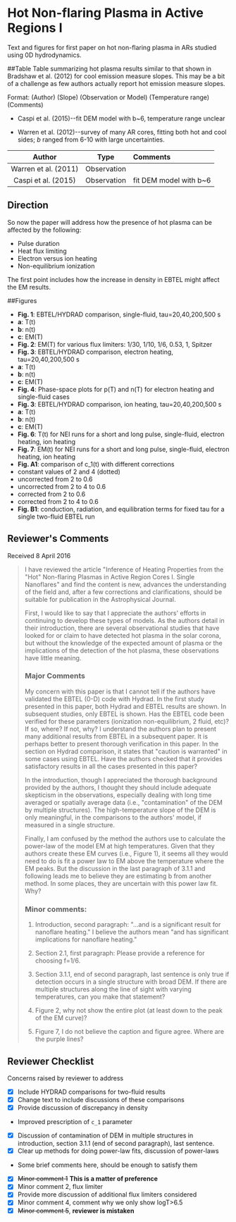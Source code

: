 # Hot Non-flaring Plasma in Active Regions I

Text and figures for first paper on hot non-flaring plasma in ARs studied using 0D 
hydrodynamics.

##Table
Table summarizing hot plasma results similar to that shown in Bradshaw et al. (2012) for cool emission measure slopes. This may be a bit of a challenge as few authors actually report hot emission measure slopes. 

Format: (Author) (Slope) (Observation or Model) (Temperature range) (Comments)

+ Caspi et al. (2015)--fit DEM model with b~6, temperature range unclear

+ Warren et al. (2012)--survey of many AR cores, fitting both hot and cool sides; _b_ ranged from 6-10 with large uncertainties. 

| Author | Type | Comments |
|:------:|:----:|:---------|
| Warren et al. (2011) | Observation |   |
| Caspi et al. (2015) | Observation | fit DEM model with b~6 |

## Direction

So now the paper will address how the presence of hot plasma can be affected by the following:

+ Pulse duration
+ Heat flux limiting
+ Electron versus ion heating
+ Non-equilibrium ionization

The first point includes how the increase in density in EBTEL might affect the EM results.

##Figures

+ __Fig. 1__: EBTEL/HYDRAD comparison, single-fluid, tau=20,40,200,500 s
 + __a__: T(t)
 + __b__: n(t)
 + __c__: EM(T)
+ __Fig. 2__: EM(T) for various flux limiters: 1/30, 1/10, 1/6, 0.53, 1, Spitzer
+ __Fig. 3__: EBTEL/HYDRAD comparison, electron heating, tau=20,40,200,500 s
 + __a__: T(t)
 + __b__: n(t)
 + __c__: EM(T)
+ __Fig. 4__: Phase-space plots for p(T) and n(T) for electron heating and single-fluid cases
+ __Fig. 3__: EBTEL/HYDRAD comparison, ion heating, tau=20,40,200,500 s
 + __a__: T(t)
 + __b__: n(t)
 + __c__: EM(T)
+ __Fig. 6__: T(t) for NEI runs for a short and long pulse, single-fluid, electron heating, ion heating
+ __Fig. 7__: EM(t) for NEI runs for a short and long pulse, single-fluid, electron heating, ion heating
+ __Fig. A1__: comparison of c_1(t) with different corrections
 + constant values of 2 and 4 (dotted)
 + uncorrected from 2 to 0.6
 + uncorrected from 2 to 4 to 0.6
 + corrected from 2 to 0.6
 + corrected from 2 to 4 to 0.6
+ __Fig. B1__: conduction, radiation, and equilibration terms for fixed tau for a single two-fluid EBTEL run

## Reviewer's Comments
Received 8 April 2016

> I have reviewed the article "Inference of Heating Properties from the "Hot" Non-flaring Plasmas in Active Region Cores I. Single Nanoflares" and find the content is new, advances the understanding of the field and, after a few corrections and clarifications, should be suitable for publication in the Astrophysical Journal.
> 
> First, I would like to say that I appreciate the authors' efforts in continuing to develop these types of models. As the authors detail in their introduction, there are several observational studies that have looked for or claim to have detected hot plasma in the solar corona, but without the knowledge of the expected amount of plasma or the implications of the detection of the hot plasma, these observations have little meaning.
>
> ### Major Comments
> 
> My concern with this paper is that I cannot tell if the authors have validated the EBTEL (0-D) code with Hydrad. In the first study presented in this paper, both Hydrad and EBTEL results are shown. In subsequent studies, only EBTEL is shown. Has the EBTEL code been verified for these parameters (ionization non-equilibrium, 2 fluid, etc)? If so, where? If not, why? I understand the authors plan to present many additional results from EBTEL in a subsequent paper. It is perhaps better to present thorough verification in this paper. In the section on Hydrad comparison, it states that "caution is warranted" in some cases using EBTEL. Have the authors checked that it provides satisfactory results in all the cases presented in this paper?
> 
> In the introduction, though I appreciated the thorough background provided by the authors, I thought they should include adequate skepticism in the observations, especially dealing with long time averaged or spatially average data (i.e., "contamination" of the DEM by multiple structures). The high-temperature slope of the DEM is only meaningful, in the comparisons to the authors' model, if measured in a single structure.
> 
> Finally, I am confused by the method the authors use to calculate the power-law of the model EM at high temperatures. Given that they authors create these EM curves (i.e., Figure 1), it seems all they would need to do is fit a power law to EM above the temperature where the EM peaks. But the discussion in the last paragraph of 3.1.1 and following leads me to believe they are estimating b from another method. In some places, they are uncertain with this power law fit. Why? 
> 
> 
> ### Minor comments:
> 
> 1. Introduction, second paragraph: "...and is a significant result for nanoflare heating." I believe the authors mean "and has significant implications for nanoflare heating."
> 
> 2. Section 2.1, first paragraph: Please provide a reference for choosing f=1/6.
> 
> 3. Section 3.1.1, end of second paragraph, last sentence is only true if detection occurs in a single structure with broad DEM. If there are multiple structures along the line of sight with varying temperatures, can you make that statement?
> 
> 4. Figure 2, why not show the entire plot (at least down to the peak of the EM curve)?
> 
> 5. Figure 7, I do not believe the caption and figure agree. Where are the purple lines?

## Reviewer Checklist
Concerns raised by reviewer to address

- [x] Include HYDRAD comparisons for two-fluid results
 - [x] Change text to include discussions of these comparisons
 - [x] Provide discussion of discrepancy in density
  - Improved prescription of `c_1` parameter
- [x] Discussion of contamination of DEM in multiple structures in introduction, section 3.1.1 (end of second paragraph), last sentence.
- [x] Clear up methods for doing power-law fits, discussion of power-laws
 - Some brief comments here, should be enough to satisfy them
- [x] ~~Minor comment 1~~ **This is a matter of preference**
- [x] Minor comment 2, flux limiter
 - [x] Provide more discussion of additional flux limiters considered
- [x] Minor comment 4, comment why we only show logT>6.5
- [x] ~~Minor comment 5~~, **reviewer is mistaken**
